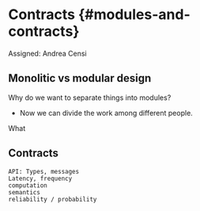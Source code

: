 # Contracts {#modules-and-contracts}

Assigned: Andrea Censi

## Monolitic vs modular design

Why do we want to separate things into modules?

- Now we can divide the work among different people.


What


## Contracts

    API: Types, messages
    Latency, frequency
    computation
    semantics
    reliability / probability
